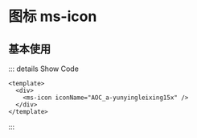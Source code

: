 # 图标 ms-icon

## 基本使用

<div>
  <ms-icon iconName="AOC_a-yunyingleixing15x" />
</div>

::: details Show Code

```vue
<template>
  <div>
    <ms-icon iconName="AOC_a-yunyingleixing15x" />
  </div>
</template>
```

:::
